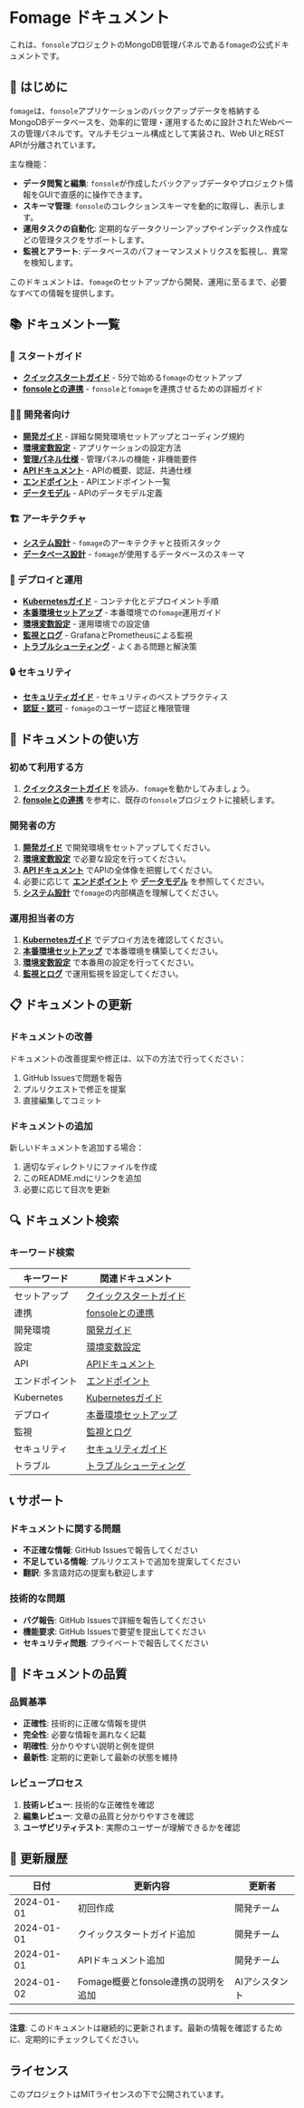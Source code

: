 # Fomage ドキュメント

これは、`fonsole`プロジェクトのMongoDB管理パネルである`fomage`の公式ドキュメントです。

## 🌟 はじめに

`fomage`は、`fonsole`アプリケーションのバックアップデータを格納するMongoDBデータベースを、効率的に管理・運用するために設計されたWebベースの管理パネルです。マルチモジュール構成として実装され、Web UIとREST APIが分離されています。

主な機能：
- **データ閲覧と編集**: `fonsole`が作成したバックアップデータやプロジェクト情報をGUIで直感的に操作できます。
- **スキーマ管理**: `fonsole`のコレクションスキーマを動的に取得し、表示します。
- **運用タスクの自動化**: 定期的なデータクリーンアップやインデックス作成などの管理タスクをサポートします。
- **監視とアラート**: データベースのパフォーマンスメトリクスを監視し、異常を検知します。

このドキュメントは、`fomage`のセットアップから開発、運用に至るまで、必要なすべての情報を提供します。

## 📚 ドキュメント一覧

### 🚀 スタートガイド

- **[クイックスタートガイド](quickstart.md)** - 5分で始める`fomage`のセットアップ
- **[fonsoleとの連携](INTEGRATION.md)** - `fonsole`と`fomage`を連携させるための詳細ガイド

### 👨‍💻 開発者向け

- **[開発ガイド](DEVELOPMENT.md)** - 詳細な開発環境セットアップとコーディング規約
- **[環境変数設定](CONFIGURATION.md)** - アプリケーションの設定方法
- **[管理パネル仕様](SPECIFICATIONS.md)** - 管理パネルの機能・非機能要件
- **[APIドキュメント](API_OVERVIEW.md)** - APIの概要、認証、共通仕様
- **[エンドポイント](ENDPOINTS.md)** - APIエンドポイント一覧
- **[データモデル](DATA_MODELS.md)** - APIのデータモデル定義

### 🏗️ アーキテクチャ

- **[システム設計](ARCHITECTURE.md)** - `fomage`のアーキテクチャと技術スタック
- **[データベース設計](DATABASE.md)** - `fomage`が使用するデータベースのスキーマ

### 🚢 デプロイと運用

- **[Kubernetesガイド](KUBERNETES.md)** - コンテナ化とデプロイメント手順
- **[本番環境セットアップ](PRODUCTION.md)** - 本番環境での`fomage`運用ガイド
- **[環境変数設定](CONFIGURATION.md)** - 運用環境での設定値
- **[監視とログ](MONITORING.md)** - GrafanaとPrometheusによる監視
- **[トラブルシューティング](TROUBLESHOOTING.md)** - よくある問題と解決策

### 🔒 セキュリティ

- **[セキュリティガイド](SECURITY.md)** - セキュリティのベストプラクティス
- **[認証・認可](AUTHENTICATION.md)** - `fomage`のユーザー認証と権限管理

## 🎯 ドキュメントの使い方

### 初めて利用する方

1.  **[クイックスタートガイド](quickstart.md)** を読み、`fomage`を動かしてみましょう。
2.  **[fonsoleとの連携](INTEGRATION.md)** を参考に、既存の`fonsole`プロジェクトに接続します。

### 開発者の方

1.  **[開発ガイド](DEVELOPMENT.md)** で開発環境をセットアップしてください。
2.  **[環境変数設定](CONFIGURATION.md)** で必要な設定を行ってください。
3.  **[APIドキュメント](API_OVERVIEW.md)** でAPIの全体像を把握してください。
4.  必要に応じて **[エンドポイント](ENDPOINTS.md)** や **[データモデル](DATA_MODELS.md)** を参照してください。
5.  **[システム設計](ARCHITECTURE.md)** で`fomage`の内部構造を理解してください。

### 運用担当者の方

1.  **[Kubernetesガイド](KUBERNETES.md)** でデプロイ方法を確認してください。
2.  **[本番環境セットアップ](PRODUCTION.md)** で本番環境を構築してください。
3.  **[環境変数設定](CONFIGURATION.md)** で本番用の設定を行ってください。
4.  **[監視とログ](MONITORING.md)** で運用監視を設定してください。

## 📋 ドキュメントの更新

### ドキュメントの改善

ドキュメントの改善提案や修正は、以下の方法で行ってください：

1. GitHub Issuesで問題を報告
2. プルリクエストで修正を提案
3. 直接編集してコミット

### ドキュメントの追加

新しいドキュメントを追加する場合：

1. 適切なディレクトリにファイルを作成
2. このREADME.mdにリンクを追加
3. 必要に応じて目次を更新

## 🔍 ドキュメント検索

### キーワード検索

| キーワード | 関連ドキュメント |
|-----------|-----------------|
| セットアップ | [クイックスタートガイド](quickstart.md) |
| 連携 | [fonsoleとの連携](INTEGRATION.md) |
| 開発環境 | [開発ガイド](DEVELOPMENT.md) |
| 設定 | [環境変数設定](CONFIGURATION.md) |
| API | [APIドキュメント](API_OVERVIEW.md) |
| エンドポイント | [エンドポイント](ENDPOINTS.md) |
| Kubernetes | [Kubernetesガイド](KUBERNETES.md) |
| デプロイ | [本番環境セットアップ](PRODUCTION.md) |
| 監視 | [監視とログ](MONITORING.md) |
| セキュリティ | [セキュリティガイド](SECURITY.md) |
| トラブル | [トラブルシューティング](TROUBLESHOOTING.md) |

## 📞 サポート

### ドキュメントに関する問題

- **不正確な情報**: GitHub Issuesで報告してください
- **不足している情報**: プルリクエストで追加を提案してください
- **翻訳**: 多言語対応の提案も歓迎します

### 技術的な問題

- **バグ報告**: GitHub Issuesで詳細を報告してください
- **機能要求**: GitHub Issuesで要望を提出してください
- **セキュリティ問題**: プライベートで報告してください

## 📝 ドキュメントの品質

### 品質基準

- **正確性**: 技術的に正確な情報を提供
- **完全性**: 必要な情報を漏れなく記載
- **明確性**: 分かりやすい説明と例を提供
- **最新性**: 定期的に更新して最新の状態を維持

### レビュープロセス

1. **技術レビュー**: 技術的な正確性を確認
2. **編集レビュー**: 文章の品質と分かりやすさを確認
3. **ユーザビリティテスト**: 実際のユーザーが理解できるかを確認

## 🔄 更新履歴

| 日付 | 更新内容 | 更新者 |
|------|----------|--------|
| 2024-01-01 | 初回作成 | 開発チーム |
| 2024-01-01 | クイックスタートガイド追加 | 開発チーム |
| 2024-01-01 | APIドキュメント追加 | 開発チーム |
| 2024-01-02 | Fomage概要とfonsole連携の説明を追加 | AIアシスタント |

---

**注意**: このドキュメントは継続的に更新されます。最新の情報を確認するために、定期的にチェックしてください。

## ライセンス

このプロジェクトはMITライセンスの下で公開されています。 